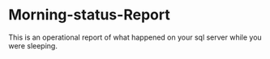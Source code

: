 # Morning-status-Report
This is an operational report of what happened on your sql server while you were sleeping.
